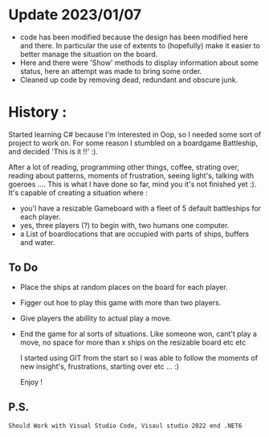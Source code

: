 # Update 2023/01/07
  - code has been modified because the design has been modified here and there. In particular the use of extents to (hopefully) make it easier to better manage the situation on the board.
  - Here and there were 'Show' methods to display information about some status, here an attempt was made to bring some order.
  - Cleaned up code by removing dead, redundant and obscure junk.


# History :
  Started learning C# because I'm interested in Oop, so I needed some sort of project to work on. 
    For some reason I stumbled on a boardgame Battleship, and decided 'This is it !!' :).
  
 After a lot of reading, programming other things, coffee, strating over, reading about patterns, moments of frustration, seeing light's, talking with goeroes ....
    This is what I have done so far, mind you it's not finished yet :). 
    It's capable of creating a situation where :
- you'l have a resizable Gameboard with a fleet of 5 default battleships for each player.
- yes, three players (?) to begin with,  two humans one computer.
- a List of boardlocations that are occupied with parts of ships, buffers and water.
    
## To Do  
- Place the ships at random places on the board for each player.
- Figger out hoe to play this game with more than two players.
- Give players the abillity to actual play a move.
- End the game for al sorts of situations. 
          Like someone won, cant't play a move, no space for more than x ships on the resizable board etc etc 
  
  I started using GIT from the start so I was able to follow the moments of new insight's, frustrations, starting over etc ... :)

  Enjoy !
  
## P.S.
    Should Work with Visual Studio Code, Visaul studio 2022 end .NET6
